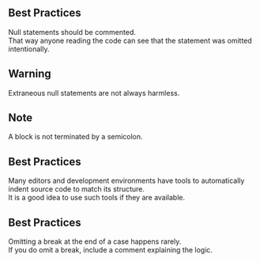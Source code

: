 ## Best Practices
Null statements should be commented.<br>
That way anyone reading the code can see that the statement was omitted intentionally.

## Warning
Extraneous null statements are not always harmless.

## Note
A block is not terminated by a semicolon.

## Best Practices
Many editors and development environments have tools to automatically indent source code to match its structure.<br>
It is a good idea to use such tools if they are available.

## Best Practices
Omitting a break at the end of a case happens rarely.<br>
If you do omit a break, include a comment explaining the logic.